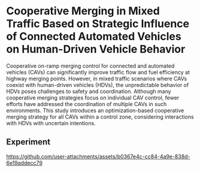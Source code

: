 # Cooperative Merging in Mixed Traffic Based on Strategic Influence of Connected Automated Vehicles on Human-Driven Vehicle Behavior

Cooperative on-ramp merging control for connected and automated vehicles (CAVs) can significantly improve traffic flow and fuel efficiency at highway merging points. However, in mixed traffic scenarios where CAVs coexist with human-driven vehicles (HDVs), the unpredictable behavior of HDVs poses challenges to safety and coordination. Although many cooperative merging strategies focus on individual CAV control, fewer efforts have addressed the coordination of multiple CAVs in such environments. This study introduces an optimization-based cooperative merging strategy for all CAVs within a control zone, considering interactions with HDVs with uncertain intentions.



## Experiment

https://github.com/user-attachments/assets/b0367e4c-cc84-4a9e-838d-6e19addecc79
